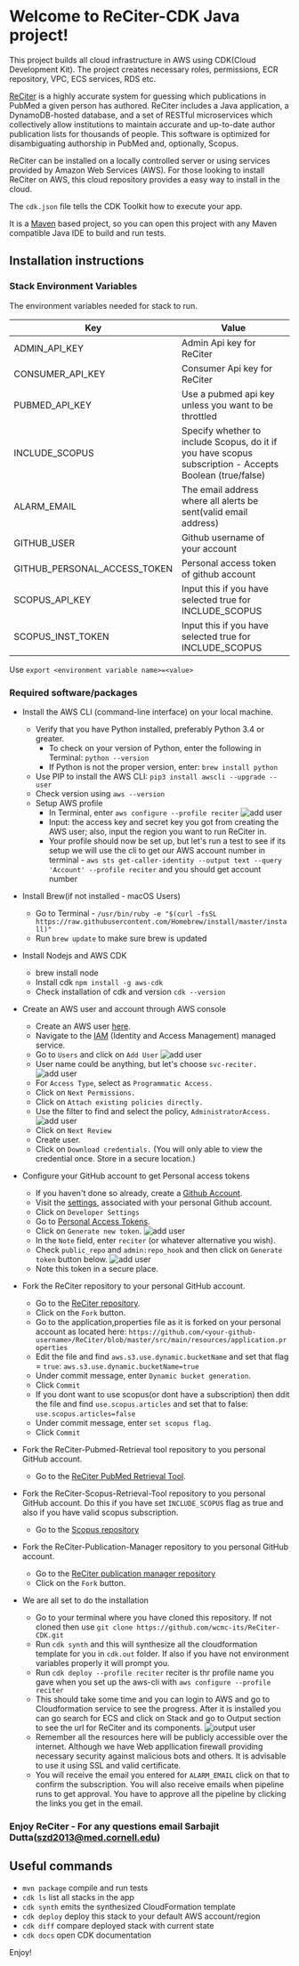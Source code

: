 # Welcome to ReCiter-CDK Java project!

This project builds all cloud infrastructure in AWS using CDK(Cloud Development Kit). The project creates necessary roles, permissions, ECR repository, VPC, ECS services, RDS etc.

[ReCiter](https://github.com/wcmc-its/reciter/) is a highly accurate system for guessing which publications in PubMed a given person has authored. ReCiter includes a Java application, a DynamoDB-hosted database, and a set of RESTful microservices which collectively allow institutions to maintain accurate and up-to-date author publication lists for thousands of people. This software is optimized for disambiguating authorship in PubMed and, optionally, Scopus. 

ReCiter can be installed on a locally controlled server or using services provided by Amazon Web Services (AWS). For those looking to install ReCiter on AWS, this cloud repository provides a easy way to install in the cloud.

The `cdk.json` file tells the CDK Toolkit how to execute your app.

It is a [Maven](https://maven.apache.org/) based project, so you can open this project with any Maven compatible Java IDE to build and run tests.

## Installation instructions

### Stack Environment Variables
The environment variables needed for stack to run.

|Key | Value |
|---|---|
| ADMIN_API_KEY | Admin Api key for ReCiter |
| CONSUMER_API_KEY | Consumer Api key for ReCiter |
| PUBMED_API_KEY   | Use a pubmed api key unless you want to be throttled |
| INCLUDE_SCOPUS | Specify whether to include Scopus, do it if you have scopus subscription - Accepts Boolean (true/false) |
| ALARM_EMAIL | The email address where all alerts be sent(valid email address) |
| GITHUB_USER | Github username of your account |
| GITHUB_PERSONAL_ACCESS_TOKEN | Personal access token of github account |
| SCOPUS_API_KEY | Input this if you have selected true for INCLUDE_SCOPUS |
| SCOPUS_INST_TOKEN | Input this if you have selected true for INCLUDE_SCOPUS |

Use `export <environment variable name>=<value>`

### Required software/packages
- Install the AWS CLI (command-line interface) on your local machine. 
   - Verify that you have Python installed, preferably Python 3.4 or greater. 
      - To check on your version of Python, enter the following in Terminal: `python --version`
      - If Python is not the proper version, enter: `brew install python`
   - Use PIP to install the AWS CLI: `pip3 install awscli --upgrade --user` 
   - Check version using `aws --version`
   - Setup AWS profile
     - In Terminal, enter `aws configure --profile reciter`
     ![add user](/files/image4.png)
     - Input: the access key and secret key you got from creating the AWS user; also, input the region you want to run ReCiter in. 
     - Your profile should now be set up, but let's run a test to see if its setup we will use the cli to get our AWS account number in terminal - `aws sts get-caller-identity --output text --query 'Account' --profile reciter` and you should get account number

- Install Brew(if not installed - macOS Users)
    - Go to Terminal - `/usr/bin/ruby -e "$(curl -fsSL https://raw.githubusercontent.com/Homebrew/install/master/install)"`
    - Run `brew update` to make sure brew is updated

- Install Nodejs and AWS CDK
    - brew install node
    - Install cdk `npm install -g aws-cdk`
    - Check installation of cdk and version `cdk --version`

- Create an AWS user and account through AWS console
   - Create an AWS user [here](https://console.aws.amazon.com/console/home).
   - Navigate to the [IAM](https://console.aws.amazon.com/iam/home) (Identity and Access Management) managed service.
   - Go to `Users` and click on `Add User`
   ![add user](/files/image6.png)   
   - User name could be anything, but let's choose `svc-reciter.`
   ![add user](/files/image8.png)
   - For `Access Type`, select as `Programmatic Access.`
   - Click on `Next Permissions.`
   - Click on `Attach existing policies directly.`
   - Use the filter to find and select the policy, `AdministratorAccess.`
   ![add user](/files/image5.png)
   - Click on `Next Review`
   - Create user.
   - Click on `Download credentials.` (You will only able to view the credential once. Store in a secure location.)

- Configure your GitHub account to get Personal access tokens
   - If you haven't done so already, create a [Github Account](https://github.com/).
   - Visit the [settings](https://github.com/settings/profile), associated with your personal Github account. 
   - Click on `Developer Settings`
   - Go to [Personal Access Tokens](https://github.com/settings/tokens).
   - Click on `Generate new token`.
   ![add user](/files/image7.png)
   - In the `Note` field, enter `reciter` (or whatever alternative you wish).
   - Check `public_repo` and `admin:repo_hook` and then click on `Generate token` button below.
   ![add user](/files/PersonalAccessToken.png)
   - Note this token in a secure place.

- Fork the ReCiter repository to your personal GitHub account.
   - Go to the [ReCiter repository](https://github.com/wcmc-its/ReCiter).
   - Click on the `Fork` button.	
   - Go to the application,properties file as it is forked on your personal account as located here: 
   `https://github.com/<your-github-username>/ReCiter/blob/master/src/main/resources/application.properties`
   - Edit the file and find `aws.s3.use.dynamic.bucketName` and set that flag = `true`:
   `aws.s3.use.dynamic.bucketName=true`
   - Under commit message, enter `Dynamic bucket generation`. 
   - Click `Commit`
   - If you dont want to use scopus(or dont have a subscription) then ddit the file and find `use.scopus.articles` and set that to false:
   `use.scopus.articles=false`
   - Under commit message, enter `set scopus flag`. 
   - Click `Commit`

- Fork the ReCiter-Pubmed-Retrieval tool repository to you personal GitHub account.
   - Go to the [ReCiter PubMed Retrieval Tool](https://github.com/wcmc-its/ReCiter-PubMed-Retrieval-Tool).
- Fork the ReCiter-Scopus-Retrieval-Tool repository to you personal GitHub account. Do this if you have set `INCLUDE_SCOPUS` flag as true and also if you have valid scopus subscription.
   - Go to the [Scopus repository](https://github.com/wcmc-its/ReCiter-Scopus-Retrieval-Tool)
- Fork the ReCiter-Publication-Manager repository to you personal GitHub account.
   - Go to the [ReCiter publication manager repository](https://github.com/wcmc-its/ReCiter-Publication-Manager)
   - Click on the `Fork` button. 

- We are all set to do the installation
    - Go to your terminal where you have cloned this repository. If not cloned then use `git clone https://github.com/wcmc-its/ReCiter-CDK.git`
    - Run `cdk synth` and this will synthesize all the cloudformation template for you in `cdk.out` folder. If also if you have not environment variables properly it will prompt you.
    - Run `cdk deploy --profile reciter` reciter is thr profile name you gave when you set up the aws-cli with `aws configure --profile reciter`
    - This should take some time and you can login to AWS and go to Cloudformation service to see the progress. After it is installed you can go search for ECS and click on Stack and go to Output section to see the url for ReCiter and its components. 
    ![output user](/files/CloudFormation.png)
    - Remember all the resources here will be publicly accessible over the internet. Although we have Web appllication firewall providing necessary security against malicious bots and others. It is advisable to use it using SSL and valid certificate.
    - You will receive the email you entered for `ALARM_EMAIL` click on that to confirm the subscription. You will also receive emails when pipeline runs to get approval. You have to approve all the pipeline by clicking the links you get in the email.
### Enjoy ReCiter - For any questions email Sarbajit Dutta(szd2013@med.cornell.edu)

## Useful commands

 * `mvn package`     compile and run tests
 * `cdk ls`          list all stacks in the app
 * `cdk synth`       emits the synthesized CloudFormation template
 * `cdk deploy`      deploy this stack to your default AWS account/region
 * `cdk diff`        compare deployed stack with current state
 * `cdk docs`        open CDK documentation

Enjoy!
